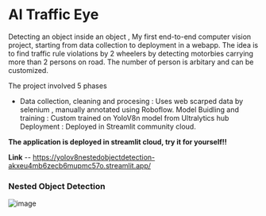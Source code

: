 # AI Traffic Eye
Detecting an object inside an object , My first end-to-end computer vision project, starting from data collection to deployment in a webapp. The idea is to find traffic rule violations by 2 wheelers by detecting motorbies carrying more than 2 persons on road. The number of person is arbitary and can be customized.  

The project involved 5 phases 
- Data collection, cleaning and procesing : Uses web scarped data by selenium , manually annotated using Roboflow.
Model Buidling and training : Custom trained on YoloV8n model from Ultralytics hub
Deployment : Deployed in Streamlit community cloud.

**The application is deployed in streamlit cloud, try it for yourself!!**

**Link** -- https://yolov8nestedobjectdetection-akxeu4mb6zecb6mupmc57o.streamlit.app/

### Nested Object Detection
![image](https://github.com/kailas711/AI-Traffic-Eye/assets/89206677/8fb1536d-a5ab-4f84-9c2a-5b13352e99c9)
